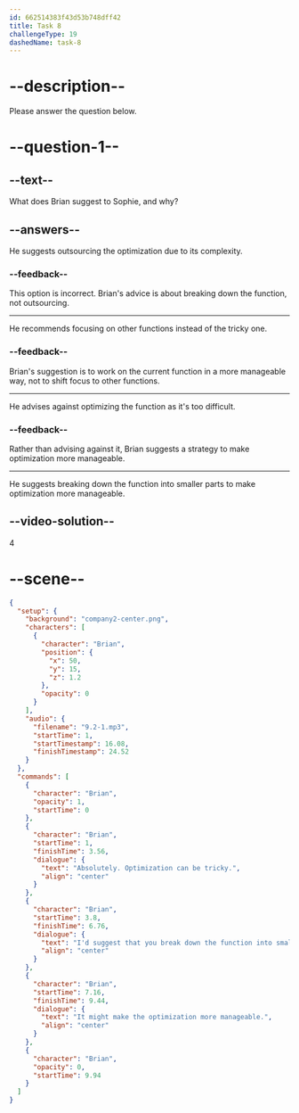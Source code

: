 ```yaml
---
id: 662514383f43d53b748dff42
title: Task 8
challengeType: 19
dashedName: task-8
---
```


<!-- (Audio) Brian: Absolutely. Optimization can be tricky. I'd suggest that you break down the function into smaller parts. It might make the optimization more manageable. -->

# --description--

Please answer the question below.

# --question-1--

## --text--

What does Brian suggest to Sophie, and why?

## --answers--

He suggests outsourcing the optimization due to its complexity.

### --feedback--

This option is incorrect. Brian's advice is about breaking down the function, not outsourcing.

---

He recommends focusing on other functions instead of the tricky one.

### --feedback--

Brian's suggestion is to work on the current function in a more manageable way, not to shift focus to other functions.

---

He advises against optimizing the function as it's too difficult.

### --feedback--

Rather than advising against it, Brian suggests a strategy to make optimization more manageable.

---

He suggests breaking down the function into smaller parts to make optimization more manageable.

## --video-solution--

4

# --scene--

```json
{
  "setup": {
    "background": "company2-center.png",
    "characters": [
      {
        "character": "Brian",
        "position": {
          "x": 50,
          "y": 15,
          "z": 1.2
        },
        "opacity": 0
      }
    ],
    "audio": {
      "filename": "9.2-1.mp3",
      "startTime": 1,
      "startTimestamp": 16.08,
      "finishTimestamp": 24.52
    }
  },
  "commands": [
    {
      "character": "Brian",
      "opacity": 1,
      "startTime": 0
    },
    {
      "character": "Brian",
      "startTime": 1,
      "finishTime": 3.56,
      "dialogue": {
        "text": "Absolutely. Optimization can be tricky.",
        "align": "center"
      }
    },
    {
      "character": "Brian",
      "startTime": 3.8,
      "finishTime": 6.76,
      "dialogue": {
        "text": "I'd suggest that you break down the function into smaller parts.",
        "align": "center"
      }
    },
    {
      "character": "Brian",
      "startTime": 7.16,
      "finishTime": 9.44,
      "dialogue": {
        "text": "It might make the optimization more manageable.",
        "align": "center"
      }
    },
    {
      "character": "Brian",
      "opacity": 0,
      "startTime": 9.94
    }
  ]
}
```
